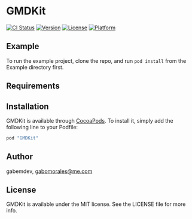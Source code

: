 # GMDKit

[![CI Status](http://img.shields.io/travis/gabemdev/GMDKit.svg?style=flat)](https://travis-ci.org/gabemdev/GMDKit)
[![Version](https://img.shields.io/cocoapods/v/GMDKit.svg?style=flat)](http://cocoapods.org/pods/GMDKit)
[![License](https://img.shields.io/cocoapods/l/GMDKit.svg?style=flat)](http://cocoapods.org/pods/GMDKit)
[![Platform](https://img.shields.io/cocoapods/p/GMDKit.svg?style=flat)](http://cocoapods.org/pods/GMDKit)

## Example

To run the example project, clone the repo, and run `pod install` from the Example directory first.

## Requirements

## Installation

GMDKit is available through [CocoaPods](http://cocoapods.org). To install
it, simply add the following line to your Podfile:

```ruby
pod "GMDKit"
```

## Author

gabemdev, gabomorales@me.com

## License

GMDKit is available under the MIT license. See the LICENSE file for more info.
